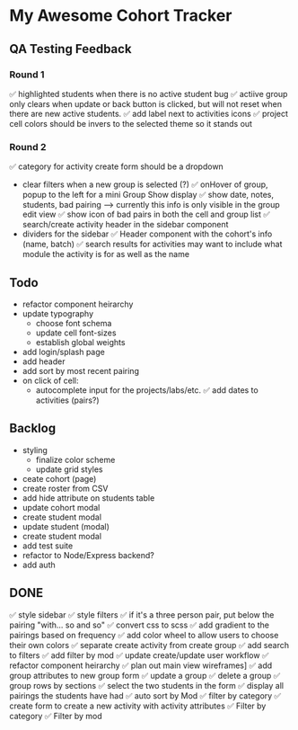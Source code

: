 # My Awesome Cohort Tracker

## QA Testing Feedback

### Round 1

✅ highlighted students when there is no active student bug
✅ actiive group only clears when update or back button is clicked, but will not reset when there are new active students.
✅ add label next to activities icons
✅ project cell colors should be invers to the selected theme so it stands out

### Round 2

✅ category for activity create form should be a dropdown
- clear filters when a new group is selected (?)
✅ onHover of group, popup to the left for a mini Group Show display
  ✅ show date, notes, students, bad pairing --> currently this info is only visible in the group edit view
✅ show icon of bad pairs in both the cell and group list
✅ search/create activity header in the sidebar component
- dividers for the sidebar
✅ Header component with the cohort's info (name, batch)
✅ search results for activities may want to include what module the activity is for as well as the name

## Todo

- refactor component heirarchy
- update typography
  - choose font schema
  - update cell font-sizes
  - establish global weights
- add login/splash page
- add header
- add sort by most recent pairing
- on click of cell:
  - autocomplete input for the projects/labs/etc.
✅ add dates to activities (pairs?)

## Backlog

- styling
  - finalize color scheme
  - update grid styles
- ceate cohort (page)
- create roster from CSV
- add hide attribute on students table
- update cohort modal
- create student modal
- update student (modal)
- create student modal
- add test suite
- refactor to Node/Express backend?
- add auth
  <!-- - display a dropdown to add another student to the group? -->

## DONE

✅ style sidebar
✅ style filters
✅ if it's a three person pair, put below the pairing "with... so and so"
✅ convert css to scss
✅ add gradient to the pairings based on frequency
✅ add color wheel to allow users to choose their own colors
✅ separate create activity from create group
✅ add search to filters
✅ add filter by mod
✅ update create/update user workflow
✅ refactor component heirarchy
✅ plan out main view wireframes]
✅ add group attributes to new group form
✅ update a group
✅ delete a group
✅ group rows by sections
✅ select the two students in the form
✅ display all pairings the students have had
✅ auto sort by Mod
✅ filter by category
✅ create form to create a new activity with activity attributes
✅ Filter by category
✅ Filter by mod
